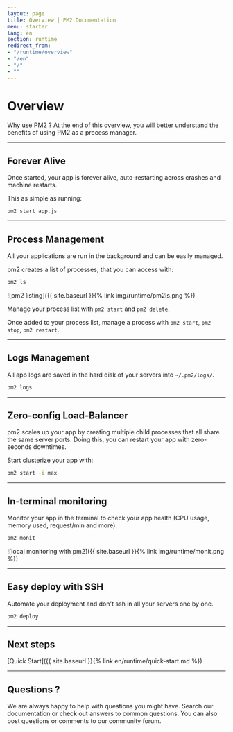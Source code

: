 ```yaml
---
layout: page
title: Overview | PM2 Documentation
menu: starter
lang: en
section: runtime
redirect_from:
- "/runtime/overview"
- "/en"
- "/"
- ""
---
```


# Overview

Why use PM2 ? At the end of this overview, you will better understand the benefits of using PM2 as a process manager.

---

## Forever Alive

Once started, your app is forever alive, auto-restarting across crashes and machine restarts.

This as simple as running:
```bash
pm2 start app.js
```

---

## Process Management

All your applications are run in the background and can be easily managed.

pm2 creates a list of processes, that you can access with:

```bash
pm2 ls
```

![pm2 listing]({{ site.baseurl }}{% link img/runtime/pm2ls.png %})

Manage your process list with `pm2 start` and `pm2 delete`.

Once added to your process list, manage a process with `pm2 start`, `pm2 stop`, `pm2 restart`.

---

## Logs Management

All app logs are saved in the hard disk of your servers into `~/.pm2/logs/`.

```bash
pm2 logs
```

---

## Zero-config Load-Balancer

pm2 scales up your app by creating multiple child processes that all share the same server ports. Doing this, you can restart your app with zero-seconds downtimes.

Start clusterize your app with:
```bash
pm2 start -i max
```

---

## In-terminal monitoring

Monitor your app in the terminal to check your app health (CPU usage, memory used, request/min and more).

```bash
pm2 monit
```

![local monitoring with pm2]({{ site.baseurl }}{% link img/runtime/monit.png %})

---

## Easy deploy with SSH

Automate your deployment and don't ssh in all your servers one by one.

```bash
pm2 deploy
```

---

## Next steps

[Quick Start]({{ site.baseurl }}{% link en/runtime/quick-start.md %})

---

## Questions ?

We are always happy to help with questions you might have. Search our documentation or check out answers to common questions. You can also post questions or comments to our community forum.
